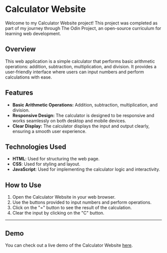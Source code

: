 # Calculator Website
Welcome to my Calculator Website project! This project was completed as part of my journey through The Odin Project, an open-source curriculum for learning web development.

## Overview
This web application is a simple calculator that performs basic arithmetic operations: addition, subtraction, multiplication, and division. It provides a user-friendly interface where users can input numbers and perform calculations with ease.

## Features
- **Basic Arithmetic Operations:** Addition, subtraction, multiplication, and division.
- **Responsive Design:** The calculator is designed to be responsive and works seamlessly on both desktop and mobile devices.
- **Clear Display:** The calculator displays the input and output clearly, ensuring a smooth user experience.

## Technologies Used
- **HTML**: Used for structuring the web page.
- **CSS**: Used for styling and layout.
- **JavaScript**: Used for implementing the calculator logic and interactivity.
  
## How to Use
1. Open the Calculator Website in your web browser.
2. Use the buttons provided to input numbers and perform operations.
3. Click on the "=" button to see the result of the calculation.
4. Clear the input by clicking on the "C" button.
---
## Demo
You can check out a live demo of the Calculator Website [here](https://essiawjulian.github.io/Odin-Calculator/).
